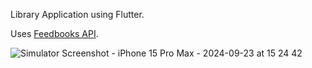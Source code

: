 Library Application using Flutter.

Uses [Feedbooks API](https://www.feedbooks.com/).

![Simulator Screenshot - iPhone 15 Pro Max - 2024-09-23 at 15 24 42](https://github.com/user-attachments/assets/e139636c-b458-4a98-afb3-2e6593f97d20)

